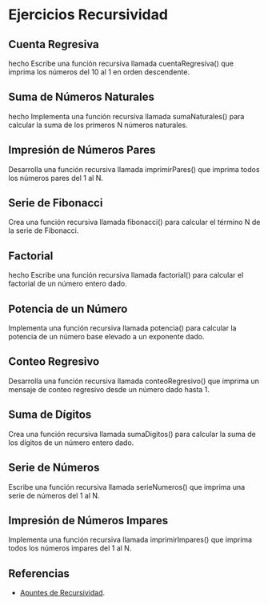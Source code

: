 # Ejercicios Recursividad

## Cuenta Regresiva
   hecho
Escribe una función recursiva llamada cuentaRegresiva() que imprima los números del 10 al 1 en orden descendente.

## Suma de Números Naturales
   hecho
Implementa una función recursiva llamada sumaNaturales() para calcular la suma de los primeros N números naturales.

## Impresión de Números Pares
   
Desarrolla una función recursiva llamada imprimirPares() que imprima todos los números pares del 1 al N.

## Serie de Fibonacci

Crea una función recursiva llamada fibonacci() para calcular el término N de la serie de Fibonacci.

## Factorial
hecho
Escribe una función recursiva llamada factorial() para calcular el factorial de un número entero dado.

## Potencia de un Número

Implementa una función recursiva llamada potencia() para calcular la potencia de un número base elevado a un exponente dado.

## Conteo Regresivo

Desarrolla una función recursiva llamada conteoRegresivo() que imprima un mensaje de conteo regresivo desde un número dado hasta 1.

## Suma de Dígitos

Crea una función recursiva llamada sumaDigitos() para calcular la suma de los dígitos de un número entero dado.

## Serie de Números

Escribe una función recursiva llamada serieNumeros() que imprima una serie de números del 1 al N.

## Impresión de Números Impares

Implementa una función recursiva llamada imprimirImpares() que imprima todos los números impares del 1 al N.

## Referencias

- [Apuntes de Recursividad](https://github.com/jpexposito/docencia/blob/master/Primero/PRO/Apuntes/Unidad-6-Utilizacion-avanzada-clases/RECUSIVIDAD.md).